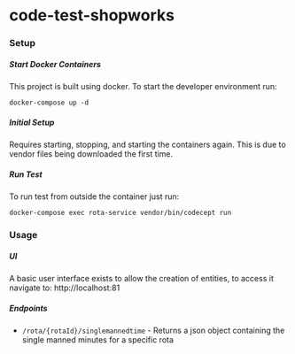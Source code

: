 # code-test-shopworks

### Setup

##### Start Docker Containers
This project is built using docker. To start the developer environment run:
```
docker-compose up -d
```

##### Initial Setup
Requires starting, stopping, and starting the containers again. This is due to vendor files being downloaded the first time.


##### Run Test
To run test from outside the container just run:
```shell script
docker-compose exec rota-service vendor/bin/codecept run
```

### Usage

##### UI
A basic user interface exists to allow the creation of entities, to access it navigate to: http://localhost:81

##### Endpoints
* `/rota/{rotaId}/singlemannedtime` - Returns a json object containing the single manned minutes for a specific rota 
